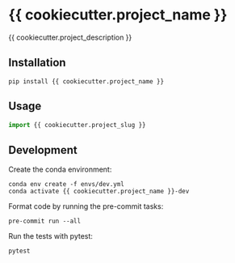 # {{ cookiecutter.project_name }}

{{ cookiecutter.project_description }}



## Installation

```shell
pip install {{ cookiecutter.project_name }}
```


## Usage

```python
import {{ cookiecutter.project_slug }}
```


## Development

Create the conda environment:

```shell
conda env create -f envs/dev.yml
conda activate {{ cookiecutter.project_name }}-dev
```

Format code by running the pre-commit tasks:

```shell
pre-commit run --all
```

Run the tests with pytest:

```shell
pytest
```
